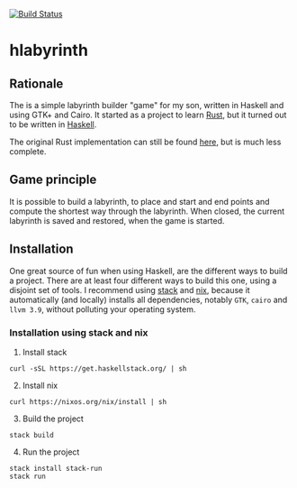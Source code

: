 [![Build Status](https://travis-ci.org/cohomology/hlabyrinth.svg?branch=master)](https://travis-ci.org/cohomology/hlabyrinth)

# hlabyrinth

## Rationale

The is a simple labyrinth builder "game" for my son, written in Haskell and using GTK+ and Cairo. It started as a project to learn [Rust](https://www.rust-lang.org), but it turned out to be written in [Haskell](https://www.haskell.org).

The original Rust implementation can still be found [here](https://github.com/cohomology/rustirinth), but is much less 
complete.

## Game principle

It is possible to build a labyrinth, to place and start and end points and compute the shortest way through the labyrinth. When closed, the current labyrinth is saved and restored, when the game is started.

## Installation

One great source of fun when using Haskell, are the different ways to build a project. There are at least four different ways to build this one, using a disjoint set of tools. I recommend using [stack](https://docs.haskellstack.org) and [nix](https://nixos.org/nix/), because it automatically (and locally) installs all dependencies, notably `GTK`, `cairo` and `llvm 3.9`, without polluting your operating system.

### Installation using stack and nix

1. Install stack 
```
curl -sSL https://get.haskellstack.org/ | sh
```
2. Install nix
```
curl https://nixos.org/nix/install | sh
```
3. Build the project
```
stack build
```
4. Run the project
```
stack install stack-run
stack run
```

